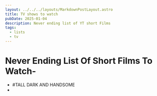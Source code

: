 ```yaml
---
layout: ../../../layouts/MarkdownPostLayout.astro
title: TV shows to watch
pubDate: 2025-01-04
description: Never ending list of YT short Films
tags:
  - lists
  - tv
---
```

# Never Ending List Of Short Films To Watch-

- #TALL DARK AND HANDSOME
- 
